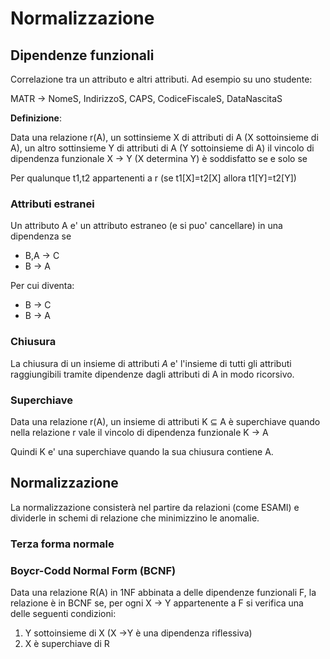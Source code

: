 # Normalizzazione

## Dipendenze funzionali

Correlazione tra un attributo e altri attributi. Ad esempio su uno studente:

MATR -> NomeS, IndirizzoS, CAPS, CodiceFiscaleS, DataNascitaS

**Definizione**:

Data una relazione r(A), un sottinsieme X di attributi di A (X sottoinsieme di A), un altro sottinsieme Y di attributi di A (Y sottoinsieme di A) il vincolo di dipendenza funzionale X -> Y (X determina Y) è soddisfatto se e solo se

Per qualunque t1,t2 appartenenti a r (se t1[X]=t2[X] allora t1[Y]=t2[Y])

### Attributi estranei

Un attributo A e' un attributo estraneo (e si puo' cancellare) in una dipendenza se
- B,A -> C
- B -> A

Per cui diventa:

- B -> C
- B -> A

### Chiusura

La chiusura di un insieme di attributi *A* e' l'insieme di tutti gli attributi raggiungibili tramite dipendenze dagli attributi di A in modo ricorsivo.


### Superchiave

Data una relazione r(A), un insieme di attributi K ⊆ A è superchiave quando nella relazione r vale il vincolo di dipendenza funzionale K -> A

Quindi K e' una superchiave quando la sua chiusura contiene A.

## Normalizzazione

La normalizzazione consisterà nel partire da relazioni (come ESAMI) e dividerle in schemi di relazione che minimizzino le anomalie.

### Terza forma normale

### Boycr-Codd Normal Form (BCNF)

Data una relazione R(A) in 1NF abbinata a delle dipendenze funzionali F, la relazione è in BCNF se, per ogni X -> Y appartenente a F si verifica una delle seguenti condizioni:
1. Y sottoinsieme di X (X ->Y è una dipendenza riflessiva)
2. X è superchiave di R
